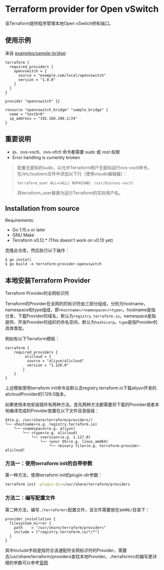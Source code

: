 # Terraform provider for Open vSwitch

该Terraform提供程序管理本地Open vSwitch桥和端口。

## 使用示例

来自 [examples/sample-bridge](./examples/sample-bridge/):

```
terraform {
  required_providers {
    openvswitch = {
      source = "example.com/local/openvswitch"
      version = "1.0.0"
    }
  }
}

provider "openvswitch" {}

resource "openvswitch_bridge" "sample_bridge" {
  name = "testbr0"
  ip_address = "192.168.100.1/24"
}
```

## 重要说明

- ip、ovs-vsctl、ovs-ofctl 命令都需要 sudo 或 root 权限
- Error handling is currently broken

>  配置无密码的sudo，以允许Terraform用户无密码运行ovs-vsctl命令。在/etc/sudoers文件中添加以下行（使用visudo编辑器）：
>
> ```
> terraform_user ALL=(ALL) NOPASSWD: /usr/bin/ovs-vsctl
> ```
> 将terraform_user替换为运行Terraform的实际用户名。


## Installation from source

Requirements:

* Go 1.15.x or later
* GNU Make
* Terraform v0.12.* (This doesn't work on v0.13 yet)

克隆此仓库，然后执行以下操作：

```
$ go install
$ go build -o terraform-provider-openvswitch
```

## 本地安装Terraform Provider

Terraform Provider的全网标识符

Terraform的Provider在全网的的标识符由三部分组成，分别为hostname，namespace和type组成，即`<hostname>/<namespace>/<type>`。hostname是指分发、下载Provider的域名，默认为`registry.terraform.io`。namespace是指提供、开发Provider的组织的命名空间，默认为`hashicorp`。`type`是指Provider的具体类型。

例如有以下Terraform模板：

```
terraform {
    required_providers {
         alicloud = {
          source = "aliyun/alicloud"
          version = "1.126.0"
        }
    }
}
```

上述模板使用terraform init命令会默认去registry.terraform.io下载aliyun开发的alicloudProvider的1.126.0版本。

如果使用本地安装插件有两种方法。首先两种方法都需要将下载的Provider或者本地编译完成的Provider放置在以下文件目录层级：

```
XX(e.g. /usr/share/terraform/providers/)
└── <hostname>(e.g. registry.terraform.io)
    └── <namespace>(e.g. aliyun)
        └── <type>(e.g. alicloud)
            └── <version>(e.g. 1.127.0)
                └── <your OS>(e.g. linux_amd64)
                    └── <binary file>(e.g. terraform-provider-alicloud)
```

### 方法一：使用terraform init的自带参数

第一种方法，使用terraform init的plugin-dir参数：

```sh
terraform init -plugin-dir=/usr/share/terraform/providers
```

### 方法二：编写配置文件

第二种方法，编写`./terraformrc`配置文件，该文件需要放在`$HOME/`目录下：

```
provider_installation {
  filesystem_mirror {
    path    = "/usr/share/terraform/providers"
    include = ["registry.terraform.io/*/*"]
  }
}
```

其中include字段是指符合该通配符全网标识符的Provider，需要去/usr/share/terraform/providers查找本地Provider。./terraformrc的编写更详细的参数可以参考[官网](https://developer.hashicorp.com/terraform/cli/config/config-file?spm=a2c6h.12873639.article-detail.7.31045713cSFwkJ#provider-installation)
